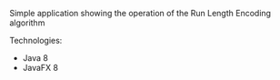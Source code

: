 Simple application showing the operation of the Run Length Encoding algorithm

Technologies:
- Java 8
- JavaFX 8
